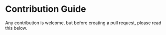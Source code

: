 # Contribution Guide

Any contribution is welcome, but before creating a pull request, please read this below.
